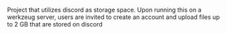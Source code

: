 Project that utilizes discord as storage space. Upon running this on a werkzeug server, users are invited to create an account and upload files up to 2 GB that are stored on discord
